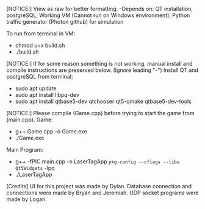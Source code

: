 [NOTICE:]
View as raw for better formatting.
-Depends on: QT installation, postgreSQL, Working VM (Cannot run on Windows environment), Python traffic generator (Photon github) for simulation

To run from terminal in VM:
- chmod u+x build.sh
- ./build.sh

[NOTICE:]
If for some reason something is not working, manual install and compile instructions are preserved below. (Ignore leading "-")
Install QT and postgreSQL from terminal:
- sudo apt update
- sudo apt install libpq-dev
- sudo apt install qtbase5-dev qtchooser qt5-qmake qtbase5-dev-tools

[NOTICE:] 
Please compile (Game.cpp) before trying to start the game from (main.cpp).
Game:
- g++ Game.cpp -o Game.exe
- ./Game.exe

Main Program:
- g++ -fPIC main.cpp -o LaserTagApp `pkg-config --cflags --libs Qt5Widgets` -lpq
- ./LaserTagApp

[Credits]
UI for this project was made by Dylan.
Database connection and connections were made by Bryan and Jeremiah.
UDP socket programs were made by Logan.
